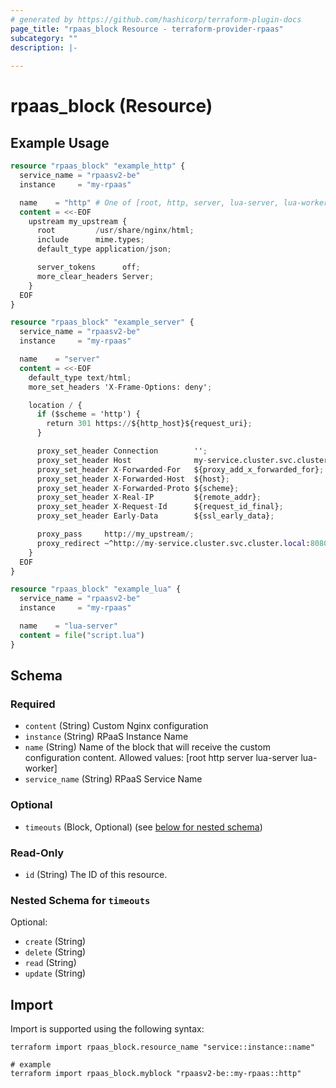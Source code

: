 ```yaml
---
# generated by https://github.com/hashicorp/terraform-plugin-docs
page_title: "rpaas_block Resource - terraform-provider-rpaas"
subcategory: ""
description: |-
  
---
```


# rpaas_block (Resource)



## Example Usage

```terraform
resource "rpaas_block" "example_http" {
  service_name = "rpaasv2-be"
  instance     = "my-rpaas"

  name    = "http" # One of [root, http, server, lua-server, lua-worker]
  content = <<-EOF
    upstream my_upstream {
      root         /usr/share/nginx/html;
      include      mime.types;
      default_type application/json;

      server_tokens      off;
      more_clear_headers Server;
    }
  EOF
}

resource "rpaas_block" "example_server" {
  service_name = "rpaasv2-be"
  instance     = "my-rpaas"

  name    = "server"
  content = <<-EOF
    default_type text/html;
    more_set_headers 'X-Frame-Options: deny';

    location / {
      if ($scheme = 'http') {
        return 301 https://${http_host}${request_uri};
      }

      proxy_set_header Connection        '';
      proxy_set_header Host              my-service.cluster.svc.cluster.local:8080;
      proxy_set_header X-Forwarded-For   ${proxy_add_x_forwarded_for};
      proxy_set_header X-Forwarded-Host  ${host};
      proxy_set_header X-Forwarded-Proto ${scheme};
      proxy_set_header X-Real-IP         ${remote_addr};
      proxy_set_header X-Request-Id      ${request_id_final};
      proxy_set_header Early-Data        ${ssl_early_data};

      proxy_pass     http://my_upstream/;
      proxy_redirect ~^http://my-service.cluster.svc.cluster.local:8080/(.*)$ /$2;
    }
  EOF
}

resource "rpaas_block" "example_lua" {
  service_name = "rpaasv2-be"
  instance     = "my-rpaas"

  name    = "lua-server"
  content = file("script.lua")
}
```

<!-- schema generated by tfplugindocs -->
## Schema

### Required

- `content` (String) Custom Nginx configuration
- `instance` (String) RPaaS Instance Name
- `name` (String) Name of the block that will receive the custom configuration content. Allowed values: [root http server lua-server lua-worker]
- `service_name` (String) RPaaS Service Name

### Optional

- `timeouts` (Block, Optional) (see [below for nested schema](#nestedblock--timeouts))

### Read-Only

- `id` (String) The ID of this resource.

<a id="nestedblock--timeouts"></a>
### Nested Schema for `timeouts`

Optional:

- `create` (String)
- `delete` (String)
- `read` (String)
- `update` (String)

## Import

Import is supported using the following syntax:

```shell
terraform import rpaas_block.resource_name "service::instance::name"

# example
terraform import rpaas_block.myblock "rpaasv2-be::my-rpaas::http"
```
